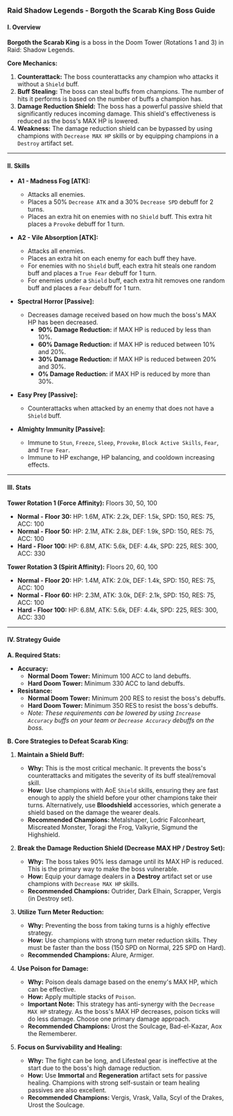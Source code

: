### **Raid Shadow Legends - Borgoth the Scarab King Boss Guide**

#### **I. Overview**

**Borgoth the Scarab King** is a boss in the Doom Tower (Rotations 1 and 3) in Raid: Shadow Legends.

**Core Mechanics:**
1.  **Counterattack:** The boss counterattacks any champion who attacks it without a `Shield` buff.
2.  **Buff Stealing:** The boss can steal buffs from champions. The number of hits it performs is based on the number of buffs a champion has.
3.  **Damage Reduction Shield:** The boss has a powerful passive shield that significantly reduces incoming damage. This shield's effectiveness is reduced as the boss's MAX HP is lowered.
4.  **Weakness:** The damage reduction shield can be bypassed by using champions with `Decrease MAX HP` skills or by equipping champions in a `Destroy` artifact set.

---

#### **II. Skills**

*   **A1 - Madness Fog [ATK]:**
    *   Attacks all enemies.
    *   Places a 50% `Decrease ATK` and a 30% `Decrease SPD` debuff for 2 turns.
    *   Places an extra hit on enemies with no `Shield` buff. This extra hit places a `Provoke` debuff for 1 turn.

*   **A2 - Vile Absorption [ATK]:**
    *   Attacks all enemies.
    *   Places an extra hit on each enemy for each buff they have.
    *   For enemies with no `Shield` buff, each extra hit steals one random buff and places a `True Fear` debuff for 1 turn.
    *   For enemies under a `Shield` buff, each extra hit removes one random buff and places a `Fear` debuff for 1 turn.

*   **Spectral Horror [Passive]:**
    *   Decreases damage received based on how much the boss's MAX HP has been decreased.
        *   **90% Damage Reduction:** if MAX HP is reduced by less than 10%.
        *   **60% Damage Reduction:** if MAX HP is reduced between 10% and 20%.
        *   **30% Damage Reduction:** if MAX HP is reduced between 20% and 30%.
        *   **0% Damage Reduction:** if MAX HP is reduced by more than 30%.

*   **Easy Prey [Passive]:**
    *   Counterattacks when attacked by an enemy that does not have a `Shield` buff.

*   **Almighty Immunity [Passive]:**
    *   Immune to `Stun`, `Freeze`, `Sleep`, `Provoke`, `Block Active Skills`, `Fear`, and `True Fear`.
    *   Immune to HP exchange, HP balancing, and cooldown increasing effects.

---

#### **III. Stats**

**Tower Rotation 1 (Force Affinity):** Floors 30, 50, 100
*   **Normal - Floor 30:** HP: 1.6M, ATK: 2.2k, DEF: 1.5k, SPD: 150, RES: 75, ACC: 100
*   **Normal - Floor 50:** HP: 2.1M, ATK: 2.8k, DEF: 1.9k, SPD: 150, RES: 75, ACC: 100
*   **Hard - Floor 100:** HP: 6.8M, ATK: 5.6k, DEF: 4.4k, SPD: 225, RES: 300, ACC: 330

**Tower Rotation 3 (Spirit Affinity):** Floors 20, 60, 100
*   **Normal - Floor 20:** HP: 1.4M, ATK: 2.0k, DEF: 1.4k, SPD: 150, RES: 75, ACC: 100
*   **Normal - Floor 60:** HP: 2.3M, ATK: 3.0k, DEF: 2.1k, SPD: 150, RES: 75, ACC: 100
*   **Hard - Floor 100:** HP: 6.8M, ATK: 5.6k, DEF: 4.4k, SPD: 225, RES: 300, ACC: 330

---

#### **IV. Strategy Guide**

**A. Required Stats:**
*   **Accuracy:**
    *   **Normal Doom Tower:** Minimum 100 ACC to land debuffs.
    *   **Hard Doom Tower:** Minimum 330 ACC to land debuffs.
*   **Resistance:**
    *   **Normal Doom Tower:** Minimum 200 RES to resist the boss's debuffs.
    *   **Hard Doom Tower:** Minimum 350 RES to resist the boss's debuffs.
    *   *Note: These requirements can be lowered by using `Increase Accuracy` buffs on your team or `Decrease Accuracy` debuffs on the boss.*

**B. Core Strategies to Defeat Scarab King:**

1.  **Maintain a Shield Buff:**
    *   **Why:** This is the most critical mechanic. It prevents the boss's counterattacks and mitigates the severity of its buff steal/removal skill.
    *   **How:** Use champions with AoE `Shield` skills, ensuring they are fast enough to apply the shield before your other champions take their turns. Alternatively, use **Bloodshield** accessories, which generate a shield based on the damage the wearer deals.
    *   **Recommended Champions:** Metalshaper, Lodric Falconheart, Miscreated Monster, Toragi the Frog, Valkyrie, Sigmund the Highshield.

2.  **Break the Damage Reduction Shield (Decrease MAX HP / Destroy Set):**
    *   **Why:** The boss takes 90% less damage until its MAX HP is reduced. This is the primary way to make the boss vulnerable.
    *   **How:** Equip your damage dealers in a **Destroy** artifact set or use champions with `Decrease MAX HP` skills.
    *   **Recommended Champions:** Outrider, Dark Elhain, Scrapper, Vergis (in Destroy set).

3.  **Utilize Turn Meter Reduction:**
    *   **Why:** Preventing the boss from taking turns is a highly effective strategy.
    *   **How:** Use champions with strong turn meter reduction skills. They must be faster than the boss (150 SPD on Normal, 225 SPD on Hard).
    *   **Recommended Champions:** Alure, Armiger.

4.  **Use Poison for Damage:**
    *   **Why:** Poison deals damage based on the enemy's MAX HP, which can be effective.
    *   **How:** Apply multiple stacks of `Poison`.
    *   **Important Note:** This strategy has anti-synergy with the `Decrease MAX HP` strategy. As the boss's MAX HP decreases, poison ticks will do less damage. Choose one primary damage approach.
    *   **Recommended Champions:** Urost the Soulcage, Bad-el-Kazar, Aox the Rememberer.

5.  **Focus on Survivability and Healing:**
    *   **Why:** The fight can be long, and Lifesteal gear is ineffective at the start due to the boss's high damage reduction.
    *   **How:** Use **Immortal** and **Regeneration** artifact sets for passive healing. Champions with strong self-sustain or team healing passives are also excellent.
    *   **Recommended Champions:** Vergis, Vrask, Valla, Scyl of the Drakes, Urost the Soulcage.